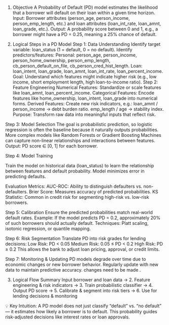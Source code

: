 1. Objective
A Probability of Default (PD) model estimates the likelihood that a borrower will default on their loan within a given time horizon.
Input: Borrower attributes (person_age, person_income, person_emp_length, etc.) and loan attributes (loan_int_rate, loan_amnt, loan_grade, etc.).
Output: A probability score between 0 and 1, e.g., a borrower might have a PD = 0.25, meaning a 25% chance of default.

2. Logical Steps in a PD Model
Step 1: Data Understanding
Identify target variable: loan_status (1 = default, 0 = no default).
Identify predictors/features:
Personal: person_age, person_income, person_home_ownership, person_emp_length, cb_person_default_on_file, cb_person_cred_hist_length.
Loan: loan_intent, loan_grade, loan_amnt, loan_int_rate, loan_percent_income.
Goal: Understand which features might indicate higher risk (e.g., low income, short employment length, high loan-to-income ratio).
Step 2: Feature Engineering
Numerical Features: Standardize or scale features like loan_amnt, loan_percent_income.
Categorical Features: Encode features like home_ownership, loan_intent, loan_grade into numerical forms.
Derived Features: Create new risk indicators, e.g.:
loan_amnt / person_income → debt burden ratio.
emp_length / age → stability index.
Purpose: Transform raw data into meaningful inputs that reflect risk.

Step 3: Model Selection
The goal is probabilistic prediction, so logistic regression is often the baseline because it naturally outputs probabilities.
More complex models like Random Forests or Gradient Boosting Machines can capture non-linear relationships and interactions between features.
Output: PD score ∈ [0, 1] for each borrower.

Step 4: Model Training

Train the model on historical data (loan_status) to learn the relationship between features and default probability.
Model minimizes error in predicting defaults.

Evaluation Metrics:
AUC-ROC: Ability to distinguish defaulters vs. non-defaulters.
Brier Score: Measures accuracy of predicted probabilities.
KS Statistic: Common in credit risk for segmenting high-risk vs. low-risk borrowers.

Step 5: Calibration
Ensure the predicted probabilities match real-world default rates.
Example: If the model predicts PD = 0.2, approximately 20% of such borrowers should actually default.
Techniques: Platt scaling, isotonic regression, or quantile mapping.

Step 6: Risk Segmentation
Translate PD into risk grades for lending decisions:
Low Risk: PD < 0.05
Medium Risk: 0.05 ≤ PD < 0.2
High Risk: PD ≥ 0.2
This allows the bank to adjust loan pricing, approval, or credit limits.

Step 7: Monitoring & Updating
PD models degrade over time due to economic changes or new borrower behavior.
Regularly update with new data to maintain predictive accuracy.   changes need to be made .

3. Logical Flow Summary
Input borrower and loan data → 2. Feature engineering & risk indicators → 3. Train probabilistic classifier → 4. Output PD score → 5. Calibrate & segment into risk tiers → 6. Use for lending decisions & monitoring

💡 Key Intuition:
A PD model does not just classify “default” vs. “no default” — it estimates how likely a borrower is to default. This probability guides risk-adjusted decisions like interest rates or loan approvals.
